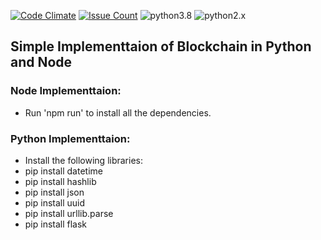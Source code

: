 [![Code Climate](https://codeclimate.com/github/ahmedtariq01/BlockChain-Implementation/badges/gpa.svg)](https://codeclimate.com/github/ahmedtariq01/BlockChain-Implementation/coverage)
[![Issue Count](https://codeclimate.com/github/ahmedtariq01/BlockChain-Implementation/badges/issue_count.svg)](https://codeclimate.com/github/ahmedtariq01/BlockChain-Implementation) ![python3.8](https://img.shields.io/badge/python-3.8-brightgreen.svg)  ![python2.x](https://img.shields.io/badge/node-12.16.2-yellow.svg)

## Simple Implementtaion of Blockchain in Python and Node
### Node Implementtaion:
- Run 'npm run' to install all the dependencies.

### Python Implementtaion:
- Install the following libraries:
- pip install datetime
- pip install hashlib
- pip install json
- pip install uuid
- pip install urllib.parse
- pip install flask
